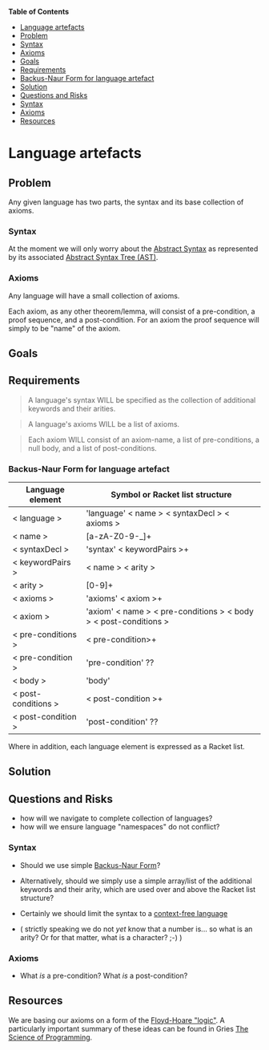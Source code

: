 **Table of Contents**

 - [Language artefacts](#language-artefacts)
  - [Problem](#problem)
   - [Syntax](#syntax)
   - [Axioms](#axioms)
  - [Goals](#goals)
  - [Requirements](#requirements)
   - [Backus-Naur Form for language artefact](#backus-naur-form-for-language-artefact)
  - [Solution](#solution)
  - [Questions and Risks](#questions-and-risks)
   - [Syntax](#syntax)
   - [Axioms](#axioms)
  - [Resources](#resources)

<!--- END TOC -->

# Language artefacts

## Problem

Any given language has two parts, the syntax and its base collection of 
axioms.

### Syntax

At the moment we will only worry about the [Abstract 
Syntax](https://en.wikipedia.org/wiki/Abstract_syntax) as represented by 
its associated [Abstract Syntax Tree 
(AST)](https://en.wikipedia.org/wiki/Abstract_syntax_tree).

### Axioms

Any language will have a small collection of axioms.

Each axiom, as any other theorem/lemma, will consist of a pre-condition, 
a proof sequence, and a post-condition. For an axiom the proof sequence 
will simply to be "name" of the axiom.

## Goals

## Requirements

> A language's syntax WILL be specified as the collection of additional 
> keywords and their arities.

> A language's axioms WILL be a list of axioms.

> Each axiom WILL consist of an axiom-name, a list of pre-conditions, a 
> null body, and a list of post-conditions.

### Backus-Naur Form for language artefact

| Language element    | Symbol or Racket list structure |
| ---------------     | ------------------------------- |
| < language >        | 'language' < name > < syntaxDecl > < axioms > |
| < name >            | [a-zA-Z0-9-_]+ |
| < syntaxDecl >      | 'syntax' < keywordPairs >+ |
| < keywordPairs >    | < name > < arity > |
| < arity >           | [0-9]+ |
| < axioms >          | 'axioms' < axiom >+ |
| < axiom >           | 'axiom' < name > < pre-conditions > < body > < post-conditions > |
| < pre-conditions >  | < pre-condition>+ |
| < pre-condition >   | 'pre-condition' ?? |
| < body >            | 'body' |
| < post-conditions > | < post-condition >+ |
| < post-condition >  | 'post-condition' ?? |

Where in addition, each language element is expressed as a Racket list.

## Solution

## Questions and Risks

* how will we navigate to complete collection of languages?
* how will we ensure language "namespaces" do not conflict?

### Syntax

* Should we use simple [Backus-Naur 
Form](https://en.wikipedia.org/wiki/Backus%E2%80%93Naur_Form)?

* Alternatively, should we simply use a simple array/list of the additional 
keywords and their arity, which are used over and above the Racket list 
structure?

* Certainly we should limit the syntax to a [context-free 
language](https://en.wikipedia.org/wiki/Context-free_language)

* ( strictly speaking we do not *yet* know that a number is... so what is 
an arity? Or for that matter, what is a character? ;-) )

### Axioms

* What *is* a pre-condition? What *is* a post-condition?

## Resources

We are basing our axioms on a form of the [Floyd-Hoare 
"logic"](https://en.wikipedia.org/wiki/Hoare_logic). A particularly 
important summary of these ideas can be found in Gries [The Science of 
Programming](http://link.springer.com/book/10.1007%2F978-1-4612-5983-1).